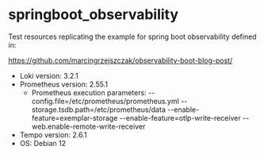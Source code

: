 # springboot_observability

Test resources replicating the example for spring boot observability defined in: 

https://github.com/marcingrzejszczak/observability-boot-blog-post/

- Loki version: 3.2.1
- Prometheus version: 2.55.1
  - Prometheus execution parameters: --config.file=/etc/prometheus/prometheus.yml --storage.tsdb.path=/etc/prometheus/data --enable-feature=exemplar-storage --enable-feature=otlp-write-receiver --web.enable-remote-write-receiver
- Tempo version: 2.6.1
- OS: Debian 12
